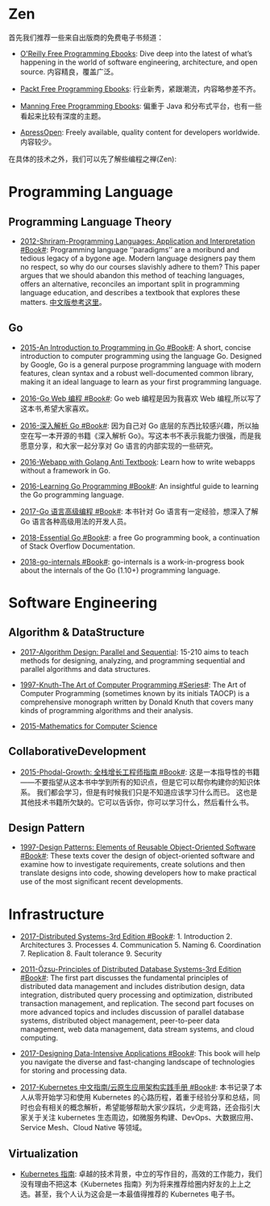 # Zen

首先我们推荐一些来自出版商的免费电子书频道：

* [O'Reilly Free Programming Ebooks](http://www.oreilly.com/programming/free/): Dive deep into the latest of what’s happening in the world of software engineering, architecture, and open source. 内容精良，覆盖广泛。

* [Packt Free Programming Ebooks](https://www.packtpub.com/packt/offers/free-learning?from=block): 行业新秀，紧跟潮流，内容略参差不齐。

* [Manning Free Programming Ebooks](http://freecontent.manning.com/free-ebooks/): 偏重于 Java 和分布式平台，也有一些看起来比较有深度的主题。

* [ApressOpen](https://www.apress.com/cn/apress-open/apressopen-titles): Freely available, quality content for developers worldwide. 内容较少。

在具体的技术之外，我们可以先了解些编程之禅(Zen):

# Programming Language

## Programming Language Theory

* [2012-Shriram-Programming Languages: Application and Interpretation #Book#](http://cs.brown.edu/courses/cs173/2012/book/index.html): Programming language ‘‘paradigms’’ are a moribund and tedious legacy of a bygone age. Modern language designers pay them no respect, so why do our courses slavishly adhere to them? This paper argues that we should abandon this method of teaching languages, offers an alternative, reconciles an important split in programming language education, and describes a textbook that explores these matters. [中文版参考这里](https://legacy.gitbook.com/book/lotuc/plai-cn/details)。

## Go

* [2015-An Introduction to Programming in Go #Book#](http://www.golang-book.com/): A short, concise introduction to computer programming using the language Go. Designed by Google, Go is a general purpose programming language with modern features, clean syntax and a robust well-documented common library, making it an ideal language to learn as your first programming language.

* [2016-Go Web 编程 #Book#](https://astaxie.gitbooks.io/build-web-application-with-golang/content/zh/): Go web 编程是因为我喜欢 Web 编程,所以写了这本书,希望大家喜欢。

* [2016-深入解析 Go #Book#](https://tiancaiamao.gitbooks.io/go-internals/content/zh/): 因为自己对 Go 底层的东西比较感兴趣，所以抽空在写一本开源的书籍《深入解析 Go》。写这本书不表示我能力很强，而是我愿意分享，和大家一起分享对 Go 语言的内部实现的一些研究。

- [2016-Webapp with Golang Anti Textbook](https://github.com/thewhitetulip/web-dev-golang-anti-textbook): Learn how to write webapps without a framework in Go.

* [2016-Learning Go Programming #Book#](https://parg.co/b21): An insightful guide to learning the Go programming language.

* [2017-Go 语言高级编程 #Book#](https://parg.co/UMV): 本书针对 Go 语言有一定经验，想深入了解 Go 语言各种高级用法的开发人员。

* [2018-Essential Go #Book#](https://www.programming-books.io/essential/go/): a free Go programming book, a continuation of Stack Overflow Documentation.

* [2018-go-internals #Book#](https://github.com/teh-cmc/go-internals): go-internals is a work-in-progress book about the internals of the Go (1.10+) programming language.

# Software Engineering

## Algorithm & DataStructure

* [2017-Algorithm Design: Parallel and Sequential](http://www.parallel-algorithms-book.com/): 15-210 aims to teach methods for designing, analyzing, and programming sequential and parallel algorithms and data structures.

* [1997-Knuth-The Art of Computer Programming #Series#](https://www-cs-faculty.stanford.edu/~knuth/taocp.html): The Art of Computer Programming (sometimes known by its initials TAOCP) is a comprehensive monograph written by Donald Knuth that covers many kinds of programming algorithms and their analysis.

* [2015-Mathematics for Computer Science](https://parg.co/Uzw)

## CollaborativeDevelopment

* [2015-Phodal-Growth: 全栈增长工程师指南 #Book#](https://github.com/phodal/growth-ebook): 这是一本指导性的书籍——不要指望从这本书中学到所有的知识点，但是它可以帮你构建你的知识体系。 我们都会学习，但是有时候我们只是不知道应该学习什么而已。 这也是其他技术书籍所欠缺的。它可以告诉你，你可以学习什么，然后看什么书。

## Design Pattern

* [1997-Design Patterns: Elements of Reusable Object-Oriented Software #Book#](https://parg.co/UyK): These texts cover the design of object-oriented software and examine how to investigate requirements, create solutions and then translate designs into code, showing developers how to make practical use of the most significant recent developments.

# Infrastructure

* [2017-Distributed Systems-3rd Edition #Book#](https://parg.co/UeG): 1. Introduction 2. Architectures 3. Processes 4. Communication 5. Naming 6. Coordination 7. Replication 8. Fault tolerance 9. Security

* [2011-Özsu-Principles of Distributed Database Systems-3rd Edition #Book#](http://www.springer.com/us/book/9781441988331): The first part discusses the fundamental principles of distributed data management and includes distribution design, data integration, distributed query processing and optimization, distributed transaction management, and replication. The second part focuses on more advanced topics and includes discussion of parallel database systems, distributed object management, peer-to-peer data management, web data management, data stream systems, and cloud computing.

* [2017-Designing Data-Intensive Applications #Book#](https://dataintensive.net/): This book will help you navigate the diverse and fast-changing landscape of technologies for storing and processing data.

* [2017-Kubernetes 中文指南/云原生应用架构实践手册 #Book#](https://github.com/rootsongjc/kubernetes-handbook): 本书记录了本人从零开始学习和使用 Kubernetes 的心路历程，着重于经验分享和总结，同时也会有相关的概念解析，希望能够帮助大家少踩坑，少走弯路，还会指引大家关于关注 kubernetes 生态周边，如微服务构建、DevOps、大数据应用、Service Mesh、Cloud Native 等领域。

## Virtualization

* [Kubernetes 指南](http://www.infoq.com/cn/minibooks/Kubernetes-handbook): 卓越的技术背景，中立的写作目的，高效的工作能力，我们没有理由不把这本《Kubernetes 指南》列为将来推荐给圈内好友的上上之选。甚至，我个人认为这会是一本最值得推荐的 Kubernetes 电子书。
